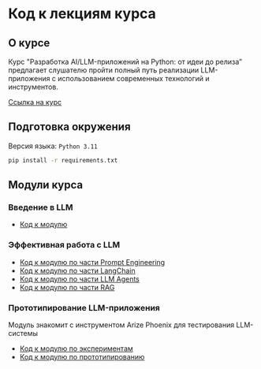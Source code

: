 # Код к лекциям курса

## О курсе
Курс "Разработка AI/LLM-приложений на Python: от идеи до релиза” предлагает слушателю пройти 
полный путь реализации LLM-приложения с использованием современных технологий и инструментов.

[Ссылка на курс](https://stepik.org/course/215591/promo)

## Подготовка окружения
Версия языка: `Python 3.11`
```bash
pip install -r requirements.txt
```

## Модули курса

### Введение в LLM

- [Код к модулю](/modules/01_LLM_INTRO)

### Эффективная работа с LLM
- [Код к модулю по части Prompt Engineering](/modules/02_LLM_PROMPTING)
- [Код к модулю по части LangChain](/modules/03_LANGCHAIN)
- [Код к модулю по части LLM Agents](/modules/04_LLM_AGENTS)
- [Код к модулю по части RAG](/modules/05_RAG)

### Прототипирование LLM-приложения
Модуль знакомит с инструментом Arize Phoenix для тестирования LLM-системы

- [Код к модулю по экспериментам](/modules/06_EXPERIMENTS)
- [Код к модулю по прототипированию](/modules/07_CHAINLIT_PROTOTYPE)